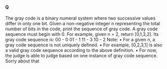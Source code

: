 #### Q

The gray code is a binary numeral system where two successive values differ in only one bit.
Given a non-negative integer n representing the total number of bits in the code, print the sequence of
gray code. A gray code sequence must begin with 0.
For example, given n = 2, return [0,1,3,2]. Its gray code sequence is:
00 - 0
01 - 1
11 - 3
10 - 2
Note:
• For a given n, a gray code sequence is not uniquely defined.
• For example, [0,2,3,1] is also a valid gray code sequence according to the above definition.
• For now, the judge is able to judge based on one instance of gray code sequence. Sorry about that
